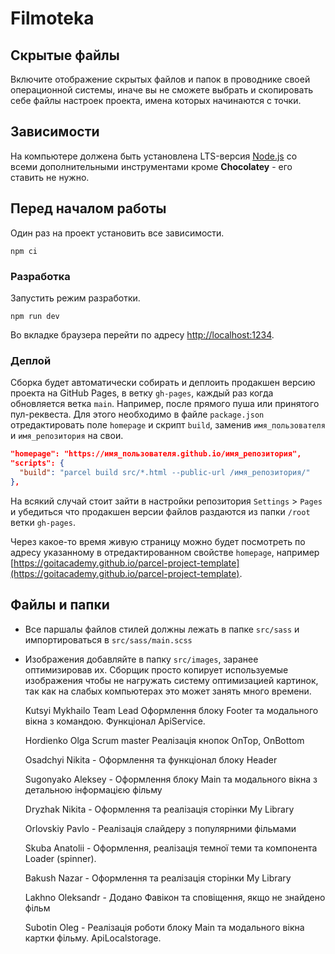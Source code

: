 # Filmoteka

## Скрытые файлы

Включите отображение скрытых файлов и папок в проводнике своей операционной системы, иначе вы не
сможете выбрать и скопировать себе файлы настроек проекта, имена которых начинаются с точки.

## Зависимости

На компьютере должена быть установлена LTS-версия [Node.js](https://nodejs.org/en/) со всеми
дополнительными инструментами кроме **Chocolatey** - его ставить не нужно.

## Перед началом работы

Один раз на проект установить все зависимости.

```shell
npm ci
```

### Разработка

Запустить режим разработки.

```shell
npm run dev
```

Во вкладке браузера перейти по адресу [http://localhost:1234](http://localhost:1234).

### Деплой

Сборка будет автоматически собирать и деплоить продакшен версию проекта на GitHub Pages, в ветку
`gh-pages`, каждый раз когда обновляется ветка `main`. Например, после прямого пуша или принятого
пул-реквеста. Для этого необходимо в файле `package.json` отредактировать поле `homepage` и скрипт
`build`, заменив `имя_пользователя` и `имя_репозитория` на свои.

```json
"homepage": "https://имя_пользователя.github.io/имя_репозитория",
"scripts": {
  "build": "parcel build src/*.html --public-url /имя_репозитория/"
},
```

На всякий случай стоит зайти в настройки репозитория `Settings` > `Pages` и убедиться что продакшен
версии файлов раздаются из папки `/root` ветки `gh-pages`.

Через какое-то время живую страницу можно будет посмотреть по адресу указанному в отредактированном
свойстве `homepage`, например
[https://goitacademy.github.io/parcel-project-template](https://goitacademy.github.io/parcel-project-template).

## Файлы и папки

- Все паршалы файлов стилей должны лежать в папке `src/sass` и импортироваться в
  `src/sass/main.scss`
- Изображения добавляйте в папку `src/images`, заранее оптимизировав их. Сборщик просто копирует
  используемые изображения чтобы не нагружать систему оптимизацией картинок, так как на слабых
  компьютерах это может занять много времени.

  Kutsyi Mykhailo Team Lead Оформлення блоку Footer та модального вікна з командою. Функціонал
  ApiService.

  Hordienko Olga Scrum master Реалізація кнопок OnTop, OnBottom

  Osadchyi Nikita - Оформлення та функціонал блоку Header

  Sugonyako Aleksey - Оформлення блоку Main та модального вікна з детальною інформацією фільму

  Dryzhak Nikita - Оформлення та реалізація сторінки My Library

  Orlovskiy Pavlo - Реалізація слайдеру з популярними фільмами

  Skuba Anatolii - Оформлення, реалізація темної теми та компонента Loader (spinner).

  Bakush Nazar - Оформлення та реалізація сторінки My Library

  Lakhno Oleksandr - Додано Фавікон та сповіщення, якщо не знайдено фільм

  Subotin Oleg - Реалізація роботи блоку Main та модального вікна картки фільму. ApiLocalstorage.
